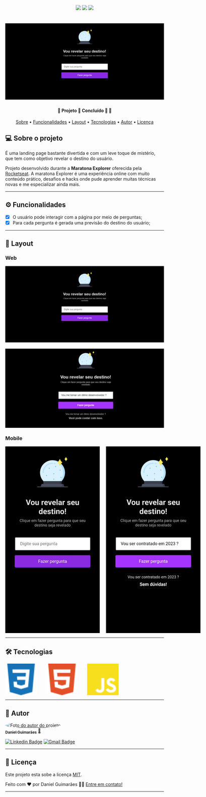 <p align="center"> 
  <img src="https://img.shields.io/static/v1?label=license&message=MIT&color=8022F5&style=flat">
  <img src="https://img.shields.io/static/v1?label=languages&message=3&color=A8A60C&style=flat">
  <a href="https://www.linkedin.com/in/daniel-guimaraes-vieira/"><img src="https://img.shields.io/static/v1?label=feito%20por&message=Daniel&color=4B00A8&style=flat"></a>

</p>

<h1 align="center">
    <img alt="Banner do projeto" title="#ReveleSeuDestino" src="./assets/banner.png" />
</h1>

<h4 align="center"> 
	🚧 Projeto 🔮 Concluído 🚀 🚧
</h4>

<p align="center">
 <a href="#-sobre-o-projeto">Sobre</a> •
 <a href="#-funcionalidades">Funcionalidades</a> •
 <a href="#-layout">Layout</a> •  
 <a href="#-tecnologias">Tecnologias</a> • 
 <a href="#-autor">Autor</a> • 
 <a href="#user-content--licença">Licença</a>
</p>

## 💻 Sobre o projeto

É uma landing page bastante divertida e com um leve toque de mistério, que tem como objetivo revelar o destino do usuário.

Projeto desenvolvido durante a **Maratona Explorer** oferecida pela [Rocketseat](https://rocketseat.com.br).
A maratona Explorer é uma experiência online com muito conteúdo prático, desafios e hacks onde pude aprender muitas técnicas novas e me especializar ainda mais.

---

## ⚙️ Funcionalidades

- [x] O usuário pode interagir com a página por meio de perguntas;
- [x] Para cada pergunta é gerada uma previsão do destino do usuário;

---

## 🎨 Layout

### Web

<p align="center" style="display: flex; align-items: flex-start; flex-direction: column; justify-content: center; gap: 20px;">
  <img alt="Banner do projeto para desktop" title="#ReveleSeuDestino" src="./assets/banner.png" width="600px">
  <img alt="Execução do projeto" title="#ReveleSeuDestino" src="./assets/web.png" width="600px"> 
</p>

### Mobile

<p align="center" style="display: flex; align-items: flex-start; gap: 20px;">
  <img alt="Banner do projeto para mobile" title="#ReveleSeuDestino" src="./assets/banner-mobile.jpeg" width="300px">
  <img alt="Execução do projeto para mobile" title="#ReveleSeuDestino" src="./assets/execução-mobile.jpeg" width="300px">

</p>

---

## 🛠 Tecnologias

<p align="center" style="display: flex; align-items: flex-start; gap: 30px;">
  <img alt="Icone Css3" title="#Css3" src="./assets/css3.svg" width="100px">
  <img alt="Icone Html5" title="#Html5" src="./assets/html5.svg" width="100px">
  <img alt="Icone JavaScript" title="#JavaScript" src="./assets/javascript.svg" width="100px">
</p>

---

## 🦸 Autor

<a href="https://blog.rocketseat.com.br/author/thiago/">
 <img style="border-radius: 50%;" src="https://avatars.githubusercontent.com/u/102679381?s=400&u=455e0e12c6d9f088ef8ff8f33bd2205f4847476e&v=4" width="100px;" alt="Foto do autor do projeto"/>
 <br />
 <sub><b>Daniel Guimarães</b></sub></a> <a href="https://blog.rocketseat.com.br/author/thiago/" title="Rocketseat">🚀</a>
 <br />

[![Linkedin Badge](https://img.shields.io/badge/-Daniel-blue?style=flat-square&logo=Linkedin&logoColor=white&link=https://www.linkedin.com/in/daniel-guimaraes-vieira/)](https://www.linkedin.com/in/daniel-guimaraes-vieira/)
[![Gmail Badge](https://img.shields.io/badge/-daniel.guimaraes.vieira.dev@gmail.com-c14438?style=flat-square&logo=Gmail&logoColor=white&link=mailto:daniel.guimaraes.vieira.dev@gmail.com)](mailto:daniel.guimaraes.vieira.dev@gmail.com)

---

## 📝 Licença

Este projeto esta sobe a licença [MIT](./LICENSE.md).

Feito com ❤️ por Daniel Guimarães 👋🏽 [Entre em contato!](https://www.linkedin.com/in/daniel-guimaraes-vieira/)

---
